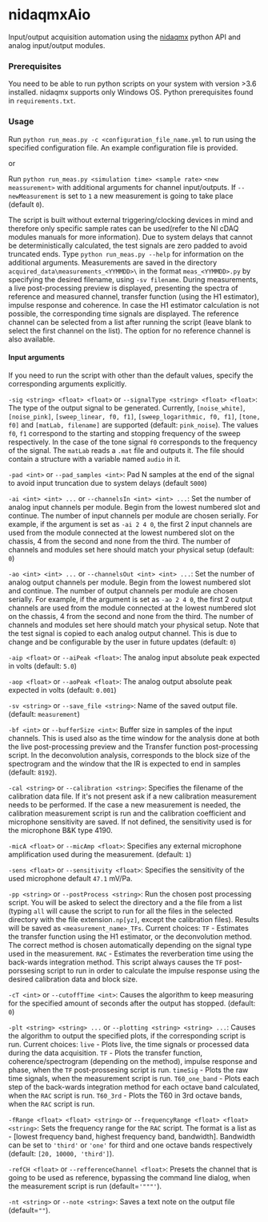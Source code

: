 # nidaqmxAio 

Input/output acquisition automation using the [nidaqmx](https://github.com/ni/nidaqmx-python) python API and analog input/output modules.

### Prerequisites

You need to be able to run python scripts on your system with version >3.6 installed. nidaqmx supports only Windows OS.
Python prerequisites found in `requirements.txt`.

### Usage
Run `python run_meas.py -c <configuration_file_name.yml` to run using the specified configuration file. An example configuration file is provided.

or

Run `python run_meas.py <simulation time> <sample rate>` `<new meassurement>` with additional arguments for channel input/outputs. If `--newMeasurement` is set to `1` a new measurement is going to take place (default `0`).

The script is built without external triggering/clocking devices in mind and therefore only specific sample rates can be used(refer to the NI cDAQ modules manuals for more information). Due to system delays that cannot be deterministically calculated, the test signals are zero padded to avoid truncated ends. Type `python run_meas.py --help` for information on the additional arguments. Measurements are saved in the directory `acquired_data\measurements_<YYMMDD>\` in the format `meas_<YYMMDD>.py` by specifying the desired filename, using `-sv filename`. During measurements, a live post-processing preview is displayed, presenting the spectra of reference and measured channel, transfer function (using the H1 estimator), impulse response and coherence. In case the H1 estimator calculation is not possible, the corresponding time signals are displayed. The reference channel can be selected from a list after running the script (leave blank to select the first channel on the list). The option for no reference channel is also available. 

#### Input arguments

If you need to run the script with other than the default values, specify the corresponding arguments explicitly.

`-sig <string> <float> <float>` or `--signalType <string> <float> <float>`:
The type of the output signal to be generated. Currently, `[noise_white]`, `[noise_pink]`, `[sweep_linear, f0, f1]`, `[sweep_logarithmic, f0, f1]`, `[tone, f0]` and `[matLab, filename]`  are supported (default: `pink_noise`). The values `f0`, `f1` correspond to the starting and stopping frequency of the sweep respectively. In the case of the tone signal `f0` corresponds to the frequency of the signal. The `matLab` reads a `.mat` file and outputs it. The file should contain a structure with a variable named `audio` in it. 

`-pad <int>` or `--pad_samples <int>`:
Pad N samples at the end of the signal to avoid input truncation due to system delays (default `5000`)

`-ai <int> <int> ...` or `--channelsIn <int> <int> ...`:
Set the number of analog input channels per module. Begin from the lowest numbered slot and continue. The number of input channels per module are chosen serially. For example, if the argument is set as `-ai 2 4 0`, the first 2 input channels are used from the module connected at the lowest numbered slot on the chassis, 4 from the second and none from the third. The number of channels and modules set here should match your physical setup (default: `0`)

`-ao <int> <int> ...` or `--channelsOut <int> <int> ...`:
Set the number of analog output channels per module. Begin from the lowest numbered slot and continue. The number of output channels per module are chosen serially. For example, if the argument is set as `-ao 2 4 0`, the first 2 output channels are used from the module connected at the lowest numbered slot on the chassis, 4 from the second and none from the third. The number of channels and modules set here should match your physical setup. Note that the test signal is copied to each analog output channel. This is due to change and be configurable by the user in future updates (default: `0`)

`-aip <float>` or `--aiPeak <float>`:
The analog input absolute peak expected in volts (default: `5.0`)

`-aop <float>` or `--aoPeak <float>`:
The analog output absolute peak expected in volts (default: `0.001`)

`-sv <string>` or `--save_file <string>`:
 Name of the saved output file.  (default: `measurement`)

`-bf <int>` or `--bufferSize <int>`:
Buffer size in samples of the input channels. This is used also as the time window for the analysis done at both the live post-processing preview and the Transfer function post-processing script. In the deconvolution analysis, corresponds to the block size of the spectrogram and the window that the IR is expected to end in samples (default: `8192`).

`-cal <string>` or `--calibration <string>`:
Specifies the filename of the calibration data file. If it's not present ask if a new calibration measurement needs to be performed. If the case a new measurement is needed, the calibration measurement script is run and the calibration coefficient and microphone sensitivity are saved. If not defined, the sensitivity used is for the microphone B&K type 4190.

`-micA <float>` or `--micAmp <float>`:
 Specifies any external microphone amplification used during the measurement. (default: `1`)
 
`-sens <float>` or `--sensitivity <float>`:
 Specifies the sensitivity of the used microphone default `47.1` mV/Pa.

`-pp <string>` or `--postProcess <string>`:
Run the chosen post processing script. You will be asked to select the directory and a the file from a list (typing `all` will cause the script to run for all the files in the selected directory with the file extension`.np[yz]`, except the calibration files). Results will be saved as `<measurement_name>_TFs`. Current choices:
`TF` - Estimates the transfer function using the H1 estimator, or the deconvolution method. The correct method is chosen automatically depending on the signal type used in the measurement.
`RAC` - Estimates the reverberation time using the back-wards integration method. This script always causes the `TF` post-porssesing script to run in order to calculate the impulse response using the desired calibration data and block size.

`-cT <int>` or `--cutoffTime <int>`:
 Causes the algorithm to keep measuring for the specified amount of seconds after the output has stopped. (default: `0`)
 
`-plt <string> <string> ...` or `--plotting <string> <string> ...`:
  Causes the algorithm to output the specified plots, if the corresponding script is run. Current choices:
  `live` - Plots live, the time signals or processed data during the data acquisition.
  `TF` - Plots the transfer function, coherence/spectrogram (depending on the method), impulse response and phase, when the `TF` post-prossesing script is run.
  `timeSig` - Plots the raw time signals, when the measurement script is run.
  `T60_one_band` - Plots each step of the back-wards integration method for each octave band calculated, when the `RAC` script is run.
  `T60_3rd` - Plots the T60 in 3rd octave bands, when the `RAC` script is run.
  
`-fRange <float> <float> <string>` or `--frequencyRange <float> <float> <string>`:
 Sets the frequency range for the `RAC` script. The format is a list as - [lowest frequency band, highest frequency band, bandwidth]. Bandwidth can be set to `'third'` or `'one'` for third and one octave bands respectively (default: `[20, 10000, 'third']`).

`-refCH <float>` or `--refferenceChannel <float>`: 
 Presets the channel that is going to be used as reference, bypassing the command line dialog, when the measurement script is run (default=`'"""'`).
 
 `-nt <string>` or `--note <string>`:
 Saves a text note on the output file (default=`""`). 
